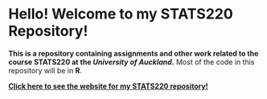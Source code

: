 # Hello! Welcome to my STATS220 Repository!
**This is a repository containing assignments and other work related to the course STATS220 at the *University of Auckland*.**
Most of the code in this repository will be in **R**.

[**Click here to see the website for my STATS220 repository!**](https://dwoo7.github.io/stats220/)
